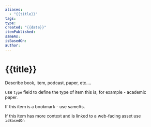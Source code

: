 ```yaml
---
aliases:
  - "{{title}}"
tags: 
type: 
created: "{{date}}"
itemPublished: 
sameAs: 
isBasedOn: 
author:
---
```

# {{title}}

Describe book, item, podcast, paper, etc....

use `type` field to define the type of item this is, for example - academic paper. 

If this item is a bookmark - use sameAs.

If this item has more context and is linked to a web-facing asset use `isBasedOn`